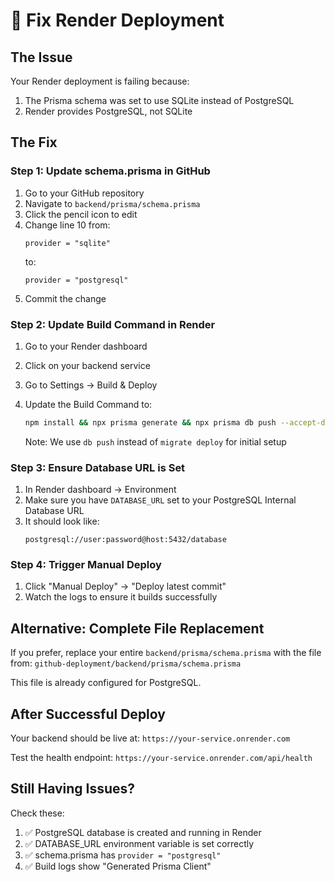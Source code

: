 # 🔧 Fix Render Deployment

## The Issue
Your Render deployment is failing because:
1. The Prisma schema was set to use SQLite instead of PostgreSQL
2. Render provides PostgreSQL, not SQLite

## The Fix

### Step 1: Update schema.prisma in GitHub

1. Go to your GitHub repository
2. Navigate to `backend/prisma/schema.prisma`
3. Click the pencil icon to edit
4. Change line 10 from:
   ```prisma
   provider = "sqlite"
   ```
   to:
   ```prisma
   provider = "postgresql"
   ```
5. Commit the change

### Step 2: Update Build Command in Render

1. Go to your Render dashboard
2. Click on your backend service
3. Go to Settings → Build & Deploy
4. Update the Build Command to:
   ```bash
   npm install && npx prisma generate && npx prisma db push --accept-data-loss
   ```
   
   Note: We use `db push` instead of `migrate deploy` for initial setup

### Step 3: Ensure Database URL is Set

1. In Render dashboard → Environment
2. Make sure you have `DATABASE_URL` set to your PostgreSQL Internal Database URL
3. It should look like:
   ```
   postgresql://user:password@host:5432/database
   ```

### Step 4: Trigger Manual Deploy

1. Click "Manual Deploy" → "Deploy latest commit"
2. Watch the logs to ensure it builds successfully

## Alternative: Complete File Replacement

If you prefer, replace your entire `backend/prisma/schema.prisma` with the file from:
`github-deployment/backend/prisma/schema.prisma`

This file is already configured for PostgreSQL.

## After Successful Deploy

Your backend should be live at:
`https://your-service.onrender.com`

Test the health endpoint:
`https://your-service.onrender.com/api/health`

## Still Having Issues?

Check these:
1. ✅ PostgreSQL database is created and running in Render
2. ✅ DATABASE_URL environment variable is set correctly
3. ✅ schema.prisma has `provider = "postgresql"`
4. ✅ Build logs show "Generated Prisma Client"